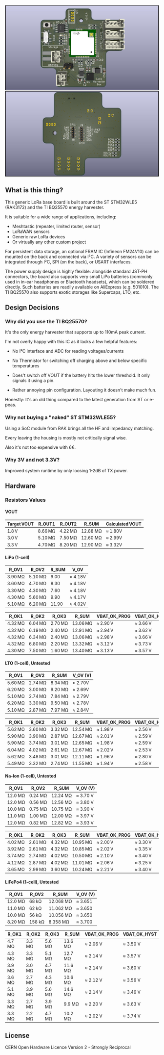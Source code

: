 ![MeshtasticRouterNode](docs/LoraHarvesterBox_front.jpg)
![MeshtasticRouterNode](docs/LoraHarvesterBox_back.jpg)

## What is this thing?

This generic LoRa base board is built around the ST STM32WLE5 (RAK3172) and the TI BQ25570 energy harvester.

It is suitable for a wide range of applications, including:

- Meshtastic (repeater, limited router, sensor)
- LoRaWAN sensors
- Generic raw LoRa devices
- Or virtually any other custom project

For persistent data storage, an optional FRAM IC (Infineon FM24V10) can be mounted on the back and connected via I²C. A variety of sensors can be integrated through I²C, SPI (on the back), or USART interfaces.

The power supply design is highly flexible: alongside standard JST-PH connectors, the board also supports very small LiPo batteries (commonly used in in-ear headphones or Bluetooth headsets), which can be soldered directly. Such batteries are readily available on AliExpress (e.g. 501010). The TI BQ25570 also supports exotic storages like Supercaps, LTO, etc.


## Design Decisions

### Why did you use the TI BQ25570?

It's the only energy harvester that supports up to 110mA peak current.

I'm not overly happy with this IC as it lacks a few helpful features:

 - No I²C interface and ADC for reading voltages/currents

 - No Thermistor for switching off charging above and below specific temperatures

 - Does't switch off VOUT if the battery hits the lower threshold. It only signals it using a pin.

  - Rather annoying pin configuration. Layouting it doesn't make much fun.

 Honestly: It's an old thing compared to the latest generation from ST or e-peas.

 
### Why not buying a "naked" ST STM32WLE55? 

Using a SoC module from RAK brings all the HF and impedancy matching. 

Every leaving the housing is mostly not critically signal wise.

Also it's not too expensive with 6€.

### Why 3V and not 3.3V?

Improved system runtime by only loosing 1-2dB of TX power.


## Hardware

### Resistors Values

#### VOUT


| Target VOUT | R_OUT1  | R_OUT2 | R_SUM | Calculated VOUT |
|-------------|--------------|--------------|------------|-----------------|
| 1.8 V       | 8.66 MΩ       | 4.22 MΩ       | 12.88 MΩ      | ≈ 1.80V        |
| 3.0 V       | 5.10 MΩ       | 7.50 MΩ       | 12.60 MΩ     | ≈ 2.99V        |
| 3.3 V       | 4.70 MΩ       | 8.20 MΩ       | 12.90 MΩ     | ≈ 3.32V        |

#### LiPo (1-cell)

| R_OV1 | R_OV2 | R_SUM | V_OV |
|-------------|-------------|------------|-----------|
| 3.90 MΩ     | 5.10 MΩ     | 9.00       | ≈ 4.18V   |
| 3.60 MΩ     | 4.70 MΩ     | 8.30       | ≈ 4.18V   |
| 3.30 MΩ     | 4.30 MΩ     | 7.60       | ≈ 4.18V   |
| 4.30 MΩ     | 5.60 MΩ     | 9.90       | ≈ 4.17V   |
| 5.10 MΩ     | 6.20 MΩ     | 11.90      | ≈ 4.02V   |

| R_OK1   | R_OK2   | R_OK3   | R_SUM    | VBAT_OK_PROG | VBAT_OK_HYST |
|---------|---------|---------|----------|--------------|--------------|
| 4.32 MΩ | 6.04 MΩ | 2.70 MΩ | 13.06 MΩ | ≈ 2.90 V     | ≈ 3.66 V     |
| 4.32 MΩ | 6.19 MΩ | 2.40 MΩ | 12.91 MΩ | ≈ 2.94 V     | ≈ 3.62 V     |
| 4.32 MΩ | 6.34 MΩ | 2.40 MΩ | 13.06 MΩ | ≈ 2.98 V     | ≈ 3.66 V     |
| 4.32 MΩ | 6.80 MΩ | 2.20 MΩ | 13.32 MΩ | ≈ 3.12 V     | ≈ 3.73 V     |
| 4.30 MΩ | 7.50 MΩ | 1.60 MΩ | 13.40 MΩ | ≈ 3.13 V     | ≈ 3.57 V     |

#### LTO (1-cell), Untested

| R_OV1 | R_OV2 | R_SUM | V_OV (V) |
|-------------|-------------|------------|----------|
| 5.60 MΩ     | 2.74 MΩ     | 8.34 MΩ      | ≈ 2.70V     |
| 6.20 MΩ     | 3.00 MΩ     | 9.20 MΩ      | ≈ 2.69V     |
| 5.10 MΩ     | 2.74 MΩ     | 7.84 MΩ      | ≈ 2.79V     |
| 6.20 MΩ     | 3.30 MΩ     | 9.50 MΩ      | ≈ 2.78V     |
| 5.10 MΩ     | 2.87 MΩ     | 7.97 MΩ      | ≈ 2.84V     |

| R_OK1   | R_OK2   | R_OK3   | R_SUM    | VBAT_OK_PROG | VBAT_OK_HYST |
|---------|---------|---------|----------|--------------|--------------|
| 5.62 MΩ | 3.60 MΩ | 3.32 MΩ | 12.54 MΩ | ≈ 1.98 V     | ≈ 2.56 V     |
| 5.90 MΩ | 3.90 MΩ | 2.87 MΩ | 12.67 MΩ | ≈ 2.01 V     | ≈ 2.59 V     |
| 5.90 MΩ | 3.74 MΩ | 3.01 MΩ | 12.65 MΩ | ≈ 1.98 V     | ≈ 2.59 V     |
| 6.04 MΩ | 4.02 MΩ | 2.61 MΩ | 12.67 MΩ | ≈ 2.02 V     | ≈ 2.53 V     |
| 5.62 MΩ | 3.48 MΩ | 3.01 MΩ | 12.11 MΩ | ≈ 1.96 V     | ≈ 2.80 V     |
| 5.49 MΩ | 3.32 MΩ | 2.74 MΩ | 11.55 MΩ | ≈ 1.94 V     | ≈ 2.58 V     |

#### Na-Ion (1-cell), Untested

| R_OV1   | R_OV2   | R_SUM   | V_OV (V) |
|---------|---------|---------|----------|
| 12.0 MΩ | 0.24 MΩ | 12.24 MΩ| ≈ 3.70 V |
| 12.0 MΩ | 0.56 MΩ | 12.56 MΩ| ≈ 3.80 V |
| 10.0 MΩ | 0.75 MΩ | 10.75 MΩ| ≈ 3.90 V |
| 11.0 MΩ | 1.00 MΩ | 12.00 MΩ| ≈ 3.97 V |
| 12.0 MΩ | 0.82 MΩ | 12.82 MΩ| ≈ 3.93 V |

| R_OK1   | R_OK2   | R_OK3   | R_SUM    | VBAT_OK_PROG | VBAT_OK_HYST |
|---------|---------|---------|----------|--------------|--------------|
| 4.02 MΩ | 2.61 MΩ | 4.32 MΩ | 10.95 MΩ | ≈ 2.00 V     | ≈ 3.30 V     |
| 3.92 MΩ | 2.61 MΩ | 4.32 MΩ | 10.85 MΩ | ≈ 2.02 V     | ≈ 3.35 V     |
| 3.74 MΩ | 2.74 MΩ | 4.02 MΩ | 10.50 MΩ | ≈ 2.10 V     | ≈ 3.40 V     |
| 4.12 MΩ | 2.87 MΩ | 4.02 MΩ | 11.01 MΩ | ≈ 2.06 V     | ≈ 3.25 V     |
| 3.65 MΩ | 2.99 MΩ | 3.60 MΩ | 10.24 MΩ | ≈ 2.21 V     | ≈ 3.40 V     |

#### LiFePo4 (1-cell), Untested

| R_OV1   | R_OV2   | R_SUM    | V_OV (V) |
|---------|---------|----------|----------|
| 12.0 MΩ | 68 kΩ   | 12.068 MΩ| ≈ 3.651  |
| 11.0 MΩ | 62 kΩ   | 11.062 MΩ| ≈ 3.650  |
| 10.0 MΩ | 56 kΩ   | 10.056 MΩ| ≈ 3.650  |
| 8.20 MΩ | 158 kΩ   | 8.358 MΩ  | ≈ 3.700  |

| R_OK1  | R_OK2  | R_OK3  | R_SUM   | VBAT_OK_PROG | VBAT_OK_HYST |
|--------|--------|--------|---------|--------------|--------------|
| 4.7 MΩ | 3.3 MΩ | 5.6 MΩ | 13.6 MΩ | ≈ 2.06 V     | ≈ 3.50 V     |
| 4.3 MΩ | 3.3 MΩ | 5.1 MΩ | 12.7 MΩ | ≈ 2.14 V     | ≈ 3.57 V     |
| 3.9 MΩ | 3.0 MΩ | 4.7 MΩ | 11.6 MΩ | ≈ 2.14 V     | ≈ 3.60 V     |
| 3.6 MΩ | 2.7 MΩ | 4.3 MΩ | 10.6 MΩ | ≈ 2.12 V     | ≈ 3.56 V     |
| 5.1 MΩ | 3.9 MΩ | 5.6 MΩ | 14.6 MΩ | ≈ 2.14 V     | ≈ 3.46 V     |
| 3.3 MΩ | 2.7 MΩ | 3.9 MΩ | 9.9 MΩ  | ≈ 2.20 V     | ≈ 3.63 V     |
| 3.3 MΩ | 2.2 MΩ | 4.7 MΩ | 10.2 MΩ | ≈ 2.02 V     | ≈ 3.74 V     |


## License

CERN Open Hardware Licence Version 2 - Strongly Reciprocal 

